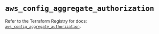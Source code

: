 # `aws_config_aggregate_authorization`

Refer to the Terraform Registry for docs: [`aws_config_aggregate_authorization`](https://registry.terraform.io/providers/hashicorp/aws/5.86.0/docs/resources/config_aggregate_authorization).
